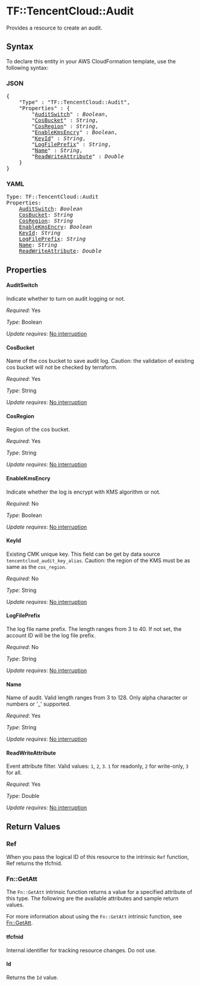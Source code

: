 # TF::TencentCloud::Audit

Provides a resource to create an audit.

## Syntax

To declare this entity in your AWS CloudFormation template, use the following syntax:

### JSON

<pre>
{
    "Type" : "TF::TencentCloud::Audit",
    "Properties" : {
        "<a href="#auditswitch" title="AuditSwitch">AuditSwitch</a>" : <i>Boolean</i>,
        "<a href="#cosbucket" title="CosBucket">CosBucket</a>" : <i>String</i>,
        "<a href="#cosregion" title="CosRegion">CosRegion</a>" : <i>String</i>,
        "<a href="#enablekmsencry" title="EnableKmsEncry">EnableKmsEncry</a>" : <i>Boolean</i>,
        "<a href="#keyid" title="KeyId">KeyId</a>" : <i>String</i>,
        "<a href="#logfileprefix" title="LogFilePrefix">LogFilePrefix</a>" : <i>String</i>,
        "<a href="#name" title="Name">Name</a>" : <i>String</i>,
        "<a href="#readwriteattribute" title="ReadWriteAttribute">ReadWriteAttribute</a>" : <i>Double</i>
    }
}
</pre>

### YAML

<pre>
Type: TF::TencentCloud::Audit
Properties:
    <a href="#auditswitch" title="AuditSwitch">AuditSwitch</a>: <i>Boolean</i>
    <a href="#cosbucket" title="CosBucket">CosBucket</a>: <i>String</i>
    <a href="#cosregion" title="CosRegion">CosRegion</a>: <i>String</i>
    <a href="#enablekmsencry" title="EnableKmsEncry">EnableKmsEncry</a>: <i>Boolean</i>
    <a href="#keyid" title="KeyId">KeyId</a>: <i>String</i>
    <a href="#logfileprefix" title="LogFilePrefix">LogFilePrefix</a>: <i>String</i>
    <a href="#name" title="Name">Name</a>: <i>String</i>
    <a href="#readwriteattribute" title="ReadWriteAttribute">ReadWriteAttribute</a>: <i>Double</i>
</pre>

## Properties

#### AuditSwitch

Indicate whether to turn on audit logging or not.

_Required_: Yes

_Type_: Boolean

_Update requires_: [No interruption](https://docs.aws.amazon.com/AWSCloudFormation/latest/UserGuide/using-cfn-updating-stacks-update-behaviors.html#update-no-interrupt)

#### CosBucket

Name of the cos bucket to save audit log. Caution: the validation of existing cos bucket will not be checked by terraform.

_Required_: Yes

_Type_: String

_Update requires_: [No interruption](https://docs.aws.amazon.com/AWSCloudFormation/latest/UserGuide/using-cfn-updating-stacks-update-behaviors.html#update-no-interrupt)

#### CosRegion

Region of the cos bucket.

_Required_: Yes

_Type_: String

_Update requires_: [No interruption](https://docs.aws.amazon.com/AWSCloudFormation/latest/UserGuide/using-cfn-updating-stacks-update-behaviors.html#update-no-interrupt)

#### EnableKmsEncry

Indicate whether the log is encrypt with KMS algorithm or not.

_Required_: No

_Type_: Boolean

_Update requires_: [No interruption](https://docs.aws.amazon.com/AWSCloudFormation/latest/UserGuide/using-cfn-updating-stacks-update-behaviors.html#update-no-interrupt)

#### KeyId

Existing CMK unique key. This field can be get by data source `tencentcloud_audit_key_alias`. Caution: the region of the KMS must be as same as the `cos_region`.

_Required_: No

_Type_: String

_Update requires_: [No interruption](https://docs.aws.amazon.com/AWSCloudFormation/latest/UserGuide/using-cfn-updating-stacks-update-behaviors.html#update-no-interrupt)

#### LogFilePrefix

The log file name prefix. The length ranges from 3 to 40. If not set, the account ID will be the log file prefix.

_Required_: No

_Type_: String

_Update requires_: [No interruption](https://docs.aws.amazon.com/AWSCloudFormation/latest/UserGuide/using-cfn-updating-stacks-update-behaviors.html#update-no-interrupt)

#### Name

Name of audit. Valid length ranges from 3 to 128. Only alpha character or numbers or '_' supported.

_Required_: Yes

_Type_: String

_Update requires_: [No interruption](https://docs.aws.amazon.com/AWSCloudFormation/latest/UserGuide/using-cfn-updating-stacks-update-behaviors.html#update-no-interrupt)

#### ReadWriteAttribute

Event attribute filter. Valid values: `1`, `2`, `3`. `1` for readonly, `2` for write-only, `3` for all.

_Required_: Yes

_Type_: Double

_Update requires_: [No interruption](https://docs.aws.amazon.com/AWSCloudFormation/latest/UserGuide/using-cfn-updating-stacks-update-behaviors.html#update-no-interrupt)

## Return Values

### Ref

When you pass the logical ID of this resource to the intrinsic `Ref` function, Ref returns the tfcfnid.

### Fn::GetAtt

The `Fn::GetAtt` intrinsic function returns a value for a specified attribute of this type. The following are the available attributes and sample return values.

For more information about using the `Fn::GetAtt` intrinsic function, see [Fn::GetAtt](https://docs.aws.amazon.com/AWSCloudFormation/latest/UserGuide/intrinsic-function-reference-getatt.html).

#### tfcfnid

Internal identifier for tracking resource changes. Do not use.

#### Id

Returns the <code>Id</code> value.

